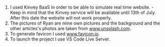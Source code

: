 1. I used Kinvey BaaS in order to be able to simulate real time website. - Keep in mind that the Kinvey service will be available until 13th of July. After this date the website will not work properly.
2. The pictures of Ryan are mine own pictures and the background and the other articles's photos are taken from www.unsplash.com.
3. To generate favicon I used www.favicon.io.
4. To launch the project I use VS Code Live Server.
